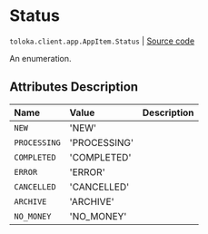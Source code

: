# Status
`toloka.client.app.AppItem.Status` | [Source code](https://github.com/Toloka/toloka-kit/blob/v0.1.25/src/client/app/__init__.py#L127)

An enumeration.

## Attributes Description

| Name | Value | Description |
| :------| :-----------| :----------| 
`NEW`|'NEW'|<p></p>
`PROCESSING`|'PROCESSING'|<p></p>
`COMPLETED`|'COMPLETED'|<p></p>
`ERROR`|'ERROR'|<p></p>
`CANCELLED`|'CANCELLED'|<p></p>
`ARCHIVE`|'ARCHIVE'|<p></p>
`NO_MONEY`|'NO_MONEY'|<p></p>
